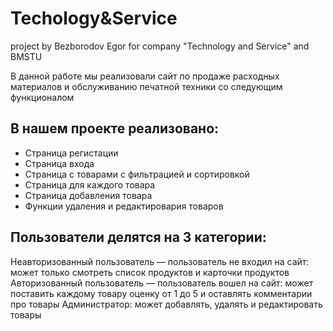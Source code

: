 # Techology&Service
project by Bezborodov Egor for company "Technology and Service" and BMSTU

В данной работе мы реализовали сайт по продаже расходных материалов и обслуживанию печатной техники со следующим функционалом

В нашем проекте реализовано:
---
- Страница регистации
- Страница входа
- Страница с товарами с фильтрацией и сортировкой
- Страница для каждого товара
- Страница добавления товара
- Функции удаления и редактировария товаров 


Пользователи делятся на 3 категории:
---

Неавторизованный пользователь — пользователь не входил на сайт: может только смотреть список продуктов и карточки продуктов
Авторизованный пользователь — пользователь вошел на сайт: может поставить каждому товару оценку от 1 до 5 и оставлять комментарии про товары
Администратор: может добавлять, удалять и редактировать товары

